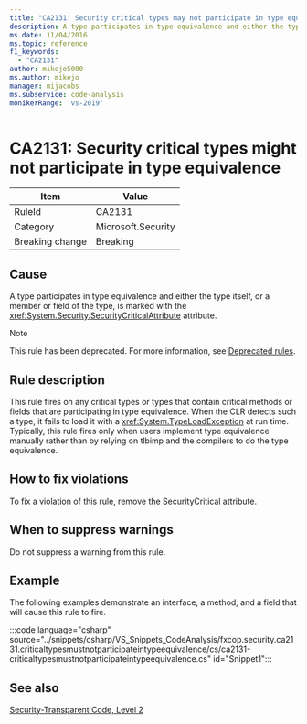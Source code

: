 ```yaml
---
title: "CA2131: Security critical types may not participate in type equivalence"
description: A type participates in type equivalence and either the type itself, or a member or field of the type, is marked with the SecurityCritical attribute.
ms.date: 11/04/2016
ms.topic: reference
f1_keywords:
  - "CA2131"
author: mikejo5000
ms.author: mikejo
manager: mijacobs
ms.subservice: code-analysis
monikerRange: 'vs-2019'
---
```


# CA2131: Security critical types might not participate in type equivalence

|Item|Value|
|-|-|
|RuleId|CA2131|
|Category|Microsoft.Security|
|Breaking change|Breaking|

## Cause

A type participates in type equivalence and either the type itself, or a member or field of the type, is marked with the <xref:System.Security.SecurityCriticalAttribute> attribute.

> [!NOTE]
> This rule has been deprecated. For more information, see [Deprecated rules](fxcop-unported-deprecated-rules.md).

## Rule description

This rule fires on any critical types or types that contain critical methods or fields that are participating in type equivalence. When the CLR detects such a type, it fails to load it with a <xref:System.TypeLoadException> at run time. Typically, this rule fires only when users implement type equivalence manually rather than by relying on tlbimp and the compilers to do the type equivalence.

## How to fix violations

To fix a violation of this rule, remove the SecurityCritical attribute.

## When to suppress warnings

Do not suppress a warning from this rule.

## Example

The following examples demonstrate an interface, a method, and a field that will cause this rule to fire.

:::code language="csharp" source="../snippets/csharp/VS_Snippets_CodeAnalysis/fxcop.security.ca2131.criticaltypesmustnotparticipateintypeequivalence/cs/ca2131-criticaltypesmustnotparticipateintypeequivalence.cs" id="Snippet1":::

## See also

[Security-Transparent Code, Level 2](/dotnet/framework/misc/security-transparent-code-level-2)
